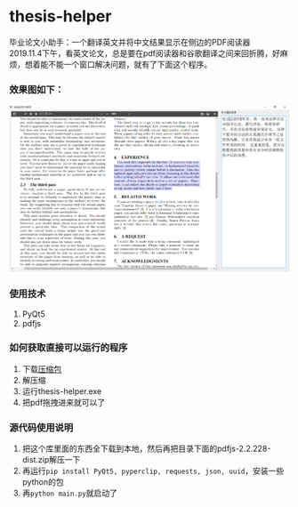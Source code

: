 # thesis-helper
毕业论文小助手：一个翻译英文并将中文结果显示在侧边的PDF阅读器  
2019.11.4下午，看英文论文，总是要在pdf阅读器和谷歌翻译之间来回折腾，好麻烦，想着能不能一个窗口解决问题，就有了下面这个程序。

### 效果图如下：
![效果图](./images/sample.png)

### 使用技术
1. PyQt5
2. pdfjs

### 如何获取直接可以运行的程序
1. 下载[压缩包](https://github.com/muhualing/thesis-helper/releases/download/v1.0/thesis-helper.zip)
2. 解压缩
3. 运行thesis-helper.exe
4. 把pdf拖拽进来就可以了

### 源代码使用说明
1. 把这个库里面的东西全下载到本地，然后再把目录下面的pdfjs-2.2.228-dist.zip解压一下
2. 再运行`pip install PyQt5, pyperclip, requests, json, uuid`，安装一些python的包
3. 再`python main.py`就启动了
